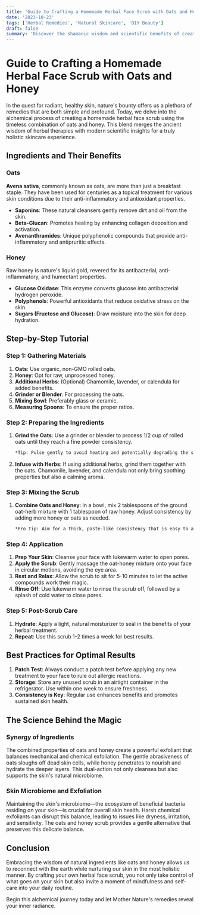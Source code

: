 ```yaml
---
title: 'Guide to Crafting a Homemade Herbal Face Scrub with Oats and Honey'
date: '2023-10-23'
tags: ['Herbal Remedies', 'Natural Skincare', 'DIY Beauty']
draft: false
summary: 'Discover the shamanic wisdom and scientific benefits of creating your own herbal face scrub with oats and honey. This detailed guide offers step-by-step instructions, best practices, and the therapeutic merits of each ingredient.'
---
```


# Guide to Crafting a Homemade Herbal Face Scrub with Oats and Honey

In the quest for radiant, healthy skin, nature's bounty offers us a plethora of remedies that are both simple and profound. Today, we delve into the alchemical process of creating a homemade herbal face scrub using the timeless combination of oats and honey. This blend merges the ancient wisdom of herbal therapies with modern scientific insights for a truly holistic skincare experience.

## Ingredients and Their Benefits

### Oats

**Avena sativa**, commonly known as oats, are more than just a breakfast staple. They have been used for centuries as a topical treatment for various skin conditions due to their anti-inflammatory and antioxidant properties.

- **Saponins**: These natural cleansers gently remove dirt and oil from the skin.
- **Beta-Glucan**: Promotes healing by enhancing collagen deposition and activation.
- **Avenanthramides**: Unique polyphenolic compounds that provide anti-inflammatory and antipruritic effects.

### Honey

Raw honey is nature's liquid gold, revered for its antibacterial, anti-inflammatory, and humectant properties. 

- **Glucose Oxidase**: This enzyme converts glucose into antibacterial hydrogen peroxide.
- **Polyphenols**: Powerful antioxidants that reduce oxidative stress on the skin.
- **Sugars (Fructose and Glucose)**: Draw moisture into the skin for deep hydration.

## Step-by-Step Tutorial

### Step 1: Gathering Materials

1. **Oats**: Use organic, non-GMO rolled oats.
2. **Honey**: Opt for raw, unprocessed honey.
3. **Additional Herbs**: (Optional) Chamomile, lavender, or calendula for added benefits.
4. **Grinder or Blender**: For processing the oats.
5. **Mixing Bowl**: Preferably glass or ceramic.
6. **Measuring Spoons**: To ensure the proper ratios.

### Step 2: Preparing the Ingredients

1. **Grind the Oats**: Use a grinder or blender to process 1/2 cup of rolled oats until they reach a fine powder consistency.
    ```markdown
    *Tip: Pulse gently to avoid heating and potentially degrading the saponins.*
    ```

2. **Infuse with Herbs**: If using additional herbs, grind them together with the oats. Chamomile, lavender, and calendula not only bring soothing properties but also a calming aroma.

### Step 3: Mixing the Scrub

1. **Combine Oats and Honey**: In a bowl, mix 2 tablespoons of the ground oat-herb mixture with 1 tablespoon of raw honey. Adjust consistency by adding more honey or oats as needed.
    ```markdown
    *Pro Tip: Aim for a thick, paste-like consistency that is easy to apply yet adheres well to the skin.*
    ```

### Step 4: Application

1. **Prep Your Skin**: Cleanse your face with lukewarm water to open pores.
2. **Apply the Scrub**: Gently massage the oat-honey mixture onto your face in circular motions, avoiding the eye area.
3. **Rest and Relax**: Allow the scrub to sit for 5-10 minutes to let the active compounds work their magic.
4. **Rinse Off**: Use lukewarm water to rinse the scrub off, followed by a splash of cold water to close pores.

### Step 5: Post-Scrub Care

1. **Hydrate**: Apply a light, natural moisturizer to seal in the benefits of your herbal treatment.
2. **Repeat**: Use this scrub 1-2 times a week for best results.

## Best Practices for Optimal Results

1. **Patch Test**: Always conduct a patch test before applying any new treatment to your face to rule out allergic reactions.
2. **Storage**: Store any unused scrub in an airtight container in the refrigerator. Use within one week to ensure freshness.
3. **Consistency is Key**: Regular use enhances benefits and promotes sustained skin health.

## The Science Behind the Magic

### Synergy of Ingredients

The combined properties of oats and honey create a powerful exfoliant that balances mechanical and chemical exfoliation. The gentle abrasiveness of oats sloughs off dead skin cells, while honey penetrates to nourish and hydrate the deeper layers. This dual-action not only cleanses but also supports the skin's natural microbiome.

### Skin Microbiome and Exfoliation

Maintaining the skin's microbiome—the ecosystem of beneficial bacteria residing on your skin—is crucial for overall skin health. Harsh chemical exfoliants can disrupt this balance, leading to issues like dryness, irritation, and sensitivity. The oats and honey scrub provides a gentle alternative that preserves this delicate balance.

## Conclusion

Embracing the wisdom of natural ingredients like oats and honey allows us to reconnect with the earth while nurturing our skin in the most holistic manner. By crafting your own herbal face scrub, you not only take control of what goes on your skin but also invite a moment of mindfulness and self-care into your daily routine.

Begin this alchemical journey today and let Mother Nature's remedies reveal your inner radiance.